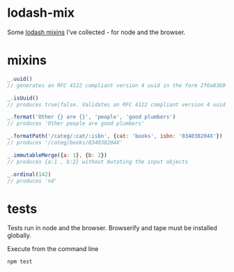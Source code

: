 # lodash-mix

Some [lodash mixins](http://lodash.com/docs#mixin) I've collected - for node and the browser.

# mixins

```javascript
_.uuid()
// generates an RFC 4122 compliant version 4 uuid in the form 2f6a8369-1897-48f1-afb8-6b3056bc72af
```

```javascript
_.isUuid()
// produces true|false. Validates an RFC 4122 compliant version 4 uuid
```

```javascript
_.format('Other {} are {}', 'people', 'good plumbers')
// produces 'Other people are good plumbers'
```

```javascript
_.formatPath('/categ/:cat/:isbn', {cat: 'books', isbn: '034038204X'})
// produces '/categ/books/034038204X'
```

```javascript
_.immutableMerge({a: 1}, {b: 2})
// produces {a:1 , b:2} without mutating the input objects
```

```javascript
_.ordinal(142)
// produces 'nd'
```

# tests

Tests run in node and the browser. Browserify and tape must be installed globally.

Execute from the command line

```bash
npm test
```
